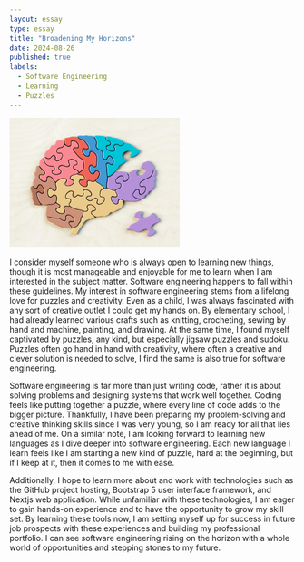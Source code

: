 ```yaml
---
layout: essay
type: essay
title: "Broadening My Horizons"
date: 2024-08-26
published: true
labels:
  - Software Engineering
  - Learning
  - Puzzles
---
```


<img width="300px" class="rounded float-start pe-4" src="../img/puzzle.jpg">

I consider myself someone who is always open to learning new things, though it is most manageable and enjoyable for me to learn when I am interested in the subject matter. Software engineering happens to fall within these guidelines. My interest in software engineering stems from a lifelong love for puzzles and creativity. Even as a child, I was always fascinated with any sort of creative outlet I could get my hands on. By elementary school, I had already learned various crafts such as knitting, crocheting, sewing by hand and machine, painting, and drawing.  At the same time, I found myself captivated by puzzles, any kind, but especially jigsaw puzzles and sudoku. Puzzles often go hand in hand with creativity, where often a creative and clever solution is needed to solve, I find the same is also true for software engineering.

Software engineering is far more than just writing code, rather it is about solving problems and designing systems that work well together. Coding feels like putting together a puzzle, where every line of code adds to the bigger picture. Thankfully, I have been preparing my problem-solving and creative thinking skills since I was very young, so I am ready for all that lies ahead of me. On a similar note, I am looking forward to learning new languages as I dive deeper into software engineering. Each new language I learn feels like I am starting a new kind of puzzle, hard at the beginning, but if I keep at it, then it comes to me with ease.
 
Additionally, I hope to learn more about and work with technologies such as the GitHub project hosting, Bootstrap 5 user interface framework, and Nextjs web application. While unfamiliar with these technologies, I am eager to gain hands-on experience and to have the opportunity to grow my skill set. By learning these tools now, I am setting myself up for success in future job prospects with these experiences and building my professional portfolio. I can see software engineering rising on the horizon with a whole world of opportunities and stepping stones to my future.
